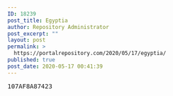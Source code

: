 ```yaml
---
ID: 18239
post_title: Egyptia
author: Repository Administrator
post_excerpt: ""
layout: post
permalink: >
  https://portalrepository.com/2020/05/17/egyptia/
published: true
post_date: 2020-05-17 00:41:39
---
```

<pre>107AF8A87423</pre>